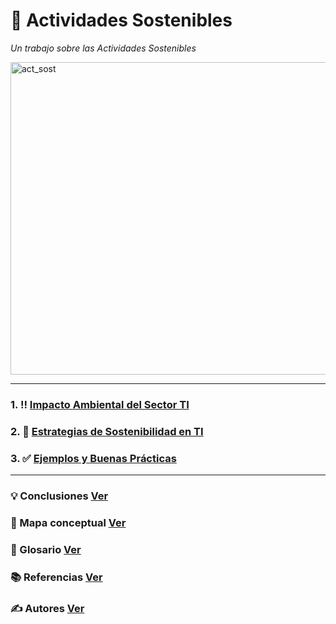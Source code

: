 # 🌳 Actividades Sostenibles

_Un trabajo sobre las Actividades Sostenibles_

<img src="img/a" alt="act_sost" width="1200" height="500">

---

### 1. :bangbang: [Impacto Ambiental del Sector TI](impacto.md)
### 2. :checkered_flag: [Estrategias de Sostenibilidad en TI](estrategias.md)
### 3. :white_check_mark: [Ejemplos y Buenas Prácticas](practicas.md)

---

### 💡 Conclusiones [Ver](conclusiones.md)

### 🧷 Mapa conceptual [Ver](mapa_conceptual.md)

### 📖 Glosario [Ver](glosario.md)

### 📚 Referencias [Ver](referencias.md)

### ✍️ Autores [Ver](autores.md)
